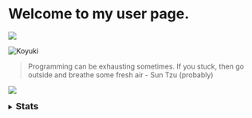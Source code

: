 # Welcome to my user page.
![](https://komarev.com/ghpvc/?username=Jangsoodlor&color=ffba42)

![Koyuki](https://steamuserimages-a.akamaihd.net/ugc/2029473162814419636/135C8C84A90B7D7894D3B7E2946737CDA26D15EF/?imw=637&imh=358&ima=fit&impolicy=Letterbox&imcolor=%23000000&letterbox=true)

> Programming can be exhausting sometimes. If you stuck, then go outside and breathe some fresh air - Sun Tzu (probably)

![](https://skillicons.dev/icons?i=python,html,css,git,powershell,vscode,vim,md,ps)


<details>
<summary><font size = 4><b>Stats</b></font></summary><br>
<a href = "https://github.com/anuraghazra/github-readme-stats"><img src = "https://github-readme-stats.vercel.app/api/top-langs/?username=Jangsoodlor&theme=yeblu"></a><br>
<a href = "https://github.com/DenverCoder1/github-readme-streak-stats"><img src = "https://streak-stats.demolab.com?user=Jangsoodlor&theme=yeblu"></a>
</details>